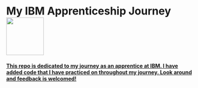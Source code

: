 # My IBM Apprenticeship Journey <a href='https://www.pexels.com'> <img src='https://images.pexels.com/photos/1181359/pexels-photo-1181359.jpeg?auto=compress&cs=tinysrgb&dpr=2&w=500' height='100'> 

#### This repo is dedicated to my journey as an apprentice at IBM. I have added code that I have practiced on throughout my journey. Look around and feedback is welcomed!
